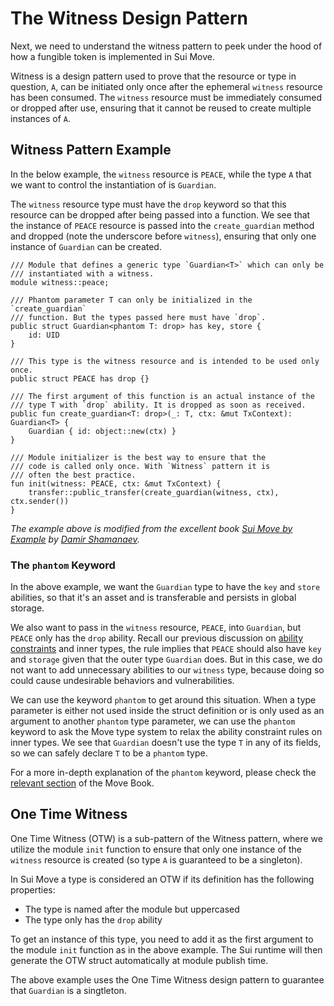# The Witness Design Pattern

Next, we need to understand the witness pattern to peek under the hood of how a fungible token is implemented in Sui Move.

Witness is a design pattern used to prove that the resource or type in question, `A`, can be initiated only once after the ephemeral `witness` resource has been consumed. The `witness` resource must be immediately consumed or dropped after use, ensuring that it cannot be reused to create multiple instances of `A`.

## Witness Pattern Example

In the below example, the `witness` resource is `PEACE`, while the type `A` that we want to control the instantiation of is `Guardian`.

The `witness` resource type must have the `drop` keyword so that this resource can be dropped after being passed into a function. We see that the instance of `PEACE` resource is passed into the `create_guardian` method and dropped (note the underscore before `witness`), ensuring that only one instance of `Guardian` can be created.

```move
/// Module that defines a generic type `Guardian<T>` which can only be
/// instantiated with a witness.
module witness::peace;

/// Phantom parameter T can only be initialized in the `create_guardian`
/// function. But the types passed here must have `drop`.
public struct Guardian<phantom T: drop> has key, store {
    id: UID
}

/// This type is the witness resource and is intended to be used only once.
public struct PEACE has drop {}

/// The first argument of this function is an actual instance of the
/// type T with `drop` ability. It is dropped as soon as received.
public fun create_guardian<T: drop>(_: T, ctx: &mut TxContext): Guardian<T> {
    Guardian { id: object::new(ctx) }
}

/// Module initializer is the best way to ensure that the
/// code is called only once. With `Witness` pattern it is
/// often the best practice.
fun init(witness: PEACE, ctx: &mut TxContext) {
    transfer::public_transfer(create_guardian(witness, ctx), ctx.sender())
}
```

_The example above is modified from the excellent book [Sui Move by Example](https://examples.sui.io/patterns/witness.html) by [Damir Shamanaev](https://github.com/damirka)._

### The `phantom` Keyword

In the above example, we want the `Guardian` type to have the `key` and `store` abilities, so that it's an asset and is transferable and persists in global storage.

We also want to pass in the `witness` resource, `PEACE`, into `Guardian`, but `PEACE` only has the `drop` ability. Recall our previous discussion on [ability constraints](./2_intro_to_generics.md#ability-constraints) and inner types, the rule implies that `PEACE` should also have `key` and `storage` given that the outer type `Guardian` does. But in this case, we do not want to add unnecessary abilities to our `witness` type, because doing so could cause undesirable behaviors and vulnerabilities.

We can use the keyword `phantom` to get around this situation. When a type parameter is either not used inside the struct definition or is only used as an argument to another `phantom` type parameter, we can use the `phantom` keyword to ask the Move type system to relax the ability constraint rules on inner types. We see that `Guardian` doesn't use the type `T` in any of its fields, so we can safely declare `T` to be a `phantom` type.

For a more in-depth explanation of the `phantom` keyword, please check the [relevant section](https://move-book.com/reference/generics#phantom-type-parameters) of the Move Book.

## One Time Witness

One Time Witness (OTW) is a sub-pattern of the Witness pattern, where we utilize the module `init` function to ensure that only one instance of the `witness` resource is created (so type `A` is guaranteed to be a singleton).

In Sui Move a type is considered an OTW if its definition has the following properties:

- The type is named after the module but uppercased
- The type only has the `drop` ability

To get an instance of this type, you need to add it as the first argument to the module `init` function as in the above example. The Sui runtime will then generate the OTW struct automatically at module publish time.

The above example uses the One Time Witness design pattern to guarantee that `Guardian` is a singtleton.
